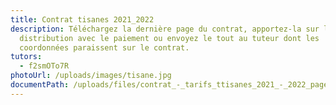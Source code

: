 ```yaml
---
title: Contrat tisanes 2021_2022
description: Téléchargez la dernière page du contrat, apportez-la sur le lieu de
  distribution avec le paiement ou envoyez le tout au tuteur dont les
  coordonnées paraissent sur le contrat.
tutors:
  - f2smOTo7R
photoUrl: /uploads/images/tisane.jpg
documentPath: /uploads/files/contrat_-_tarifs_ttisanes_2021_-_2022_page_1_-_2_-_3.pdf
---
```

